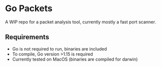 # Go Packets

A WIP repo for a packet analysis tool, currently mostly a fast port scanner.

## Requirements
- Go is not required to run, binaries are included
- To compile, Go version >1.15 is required
- Currently tested on MacOS (binaries are compiled for darwin)
